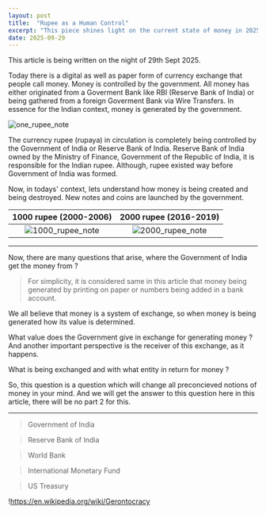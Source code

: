 ```yaml
---
layout: post
title:  "Rupee as a Human Control"
excerpt: "This piece shines light on the current state of money in 2025. And how it controls human life."
date: 2025-09-29
---
```


This article is being written on the night of 29th Sept 2025.

Today there is a digital as well as paper form of currency exchange that people call money. Money is controlled by the government. All money has either originated from a Goverment Bank like RBI (Reserve Bank of India) or being gathered from a foreign Goverment Bank via Wire Transfers. In essence for the Indian context, money is generated by the government.

![one_rupee_note](https://upload.wikimedia.org/wikipedia/commons/8/8c/India_1_R_2015%2C_obverse.jpg)

The currency rupee (rupaya) in circulation is completely being controlled by the Government of India or Reserve Bank of India. Reserve Bank of India owned by the Ministry of Finance, Government of the Republic of India, it is responsible for the Indian rupee. Although, rupee existed way before Government of India was formed.

Now, in todays' context, lets understand how money is being created and being destroyed. New notes and coins are launched by the government.

1000 rupee (2000-2006) | 2000 rupee (2016-2019)
:-----------:|:--------------------:
![1000_rupee_note](https://upload.wikimedia.org/wikipedia/commons/0/04/India_1000_INR%2C_MG_series%2C_2006%2C_obverse.jpg) | ![2000_rupee_note](https://upload.wikimedia.org/wikipedia/commons/0/07/India_new_2000_INR%2C_MG_series%2C_2016%2C_obverse.jpg)



---

Now, there are many questions that arise, where the Government of India get the money from ?

> For simplicity, it is considered same in this article that money being generated by printing on paper or numbers being added in a bank account.

We all believe that money is a system of exchange, so when money is being generated how its value is determined.

What value does the Government give in exchange for generating money ? And another important perspective is the receiver of this exchange, as it happens.

What is being exchanged and with what entity in return for money ?

So, this question is a question which will change all preconcieved notions of money in your mind. And we will get the answer to this question here in this article, there will be no part 2 for this.

---

> Government of India

> Reserve Bank of India

> World Bank

> International Monetary Fund

> US Treasury



!https://en.wikipedia.org/wiki/Gerontocracy

